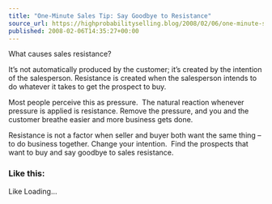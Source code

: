 ```yaml
---
title: "One-Minute Sales Tip: Say Goodbye to Resistance"
source_url: https://highprobabilityselling.blog/2008/02/06/one-minute-sales-tip-say-goodbye-to-resistance
published: 2008-02-06T14:35:27+00:00
---
```

What causes sales resistance?


It’s not automatically produced by the customer; it’s created by the intention of the salesperson. Resistance is created when the salesperson intends to do whatever it takes to get the prospect to buy.


Most people perceive this as pressure.  The natural reaction whenever pressure is applied is resistance. Remove the pressure, and you and the customer breathe easier and more business gets done.


Resistance is not a factor when seller and buyer both want the same thing – to do business together. Change your intention.  Find the prospects that want to buy and say goodbye to sales resistance.   


### Like this:

Like Loading...
